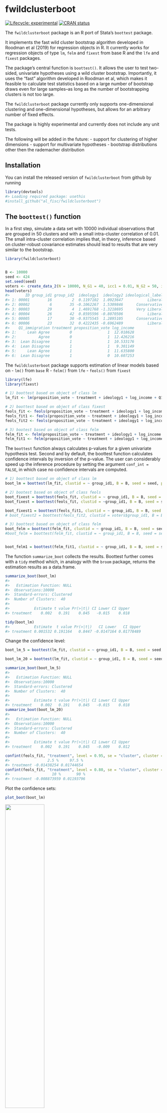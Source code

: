 
<!-- README.md is generated from README.Rmd. Please edit that file -->

# fwildclusterboot

<!-- badges: start -->

[![Lifecycle:
experimental](https://img.shields.io/badge/lifecycle-experimental-orange.svg)](https://www.tidyverse.org/lifecycle/#experimental)
[![CRAN
status](https://www.r-pkg.org/badges/version/fwildclusterboot)](https://CRAN.R-project.org/package=fwildclusterboot)
<!-- badges: end -->

The `fwildclusterboot` package is an R port of Stata’s `boottest`
package.

It implements the fast wild cluster bootstrap algorithm developed in
Roodman et al (2019) for regression objects in R. It currently works for
regression objects of type `lm`, `felm` and `fixest` from base R and the
`lfe` and `fixest` packages.

The package’s central function is `boottest()`. It allows the user to
test two-sided, univariate hypotheses using a wild cluster bootstrap.
Importantly, it uses the “fast” algorithm developed in Roodman et al,
which makes it feasible to calculate test statistics based on a large
number of bootstrap draws even for large samples–as long as the number
of bootstrapping clusters is not too large.

The `fwildclusterboot` package currently only supports one-dimensional
clustering and one-dimensional hypotheses, but allows for an arbitrary
number of fixed effects.

The package is highly experimental and currently does not include any
unit tests.

The following will be added in the future: - support for clustering of
higher dimensions - support for multivariate hypotheses - bootstrap
distributions other then the rademacher distribution

## Installation

You can install the released version of `fwildclusterboot` from github
by running

``` r
library(devtools)
#> Loading required package: usethis
#install_github("al_fisc/fwildclusterboot")
```

## The `boottest()` function

In a first step, simulate a data set with 10000 individual observations
that are grouped in 50 clusters and with a small intra-cluster
correlation of 0.01. The small intra-cluster correlation implies that,
in theory, inference based on cluster-robust covariance estimates should
lead to results that are very similar to the bootstrap.

``` r
library(fwildclusterboot)


B <- 10000
seed <- 424
set.seed(seed)
voters <- create_data_2(N = 10000, N_G1 = 40, icc1 = 0.01, N_G2 = 50, icc2 = 0.01)
head(voters)
#>       ID group_id1 group_id2  ideology1  ideology2 ideological_label    income
#> 1: 00001        16         2  0.1197102  1.0923647           Liberal 165814.96
#> 2: 00002         6        35 -0.1062267  1.5309846      Conservative 249251.16
#> 3: 00003        29         4  1.4691768 -1.3218695      Very Liberal  37540.53
#> 4: 00004        26        42  0.8595596 -0.8070506           Liberal  10950.59
#> 5: 00005        17        30 -0.9375545  1.2895105      Conservative 113074.26
#> 6: 00006        23        32  0.4222435 -0.6962489           Liberal  40426.99
#>    Q1_immigration treatment proposition_vote log_income
#> 1:     Lean Agree         0                1  12.018628
#> 2:          Agree         0                1  12.426216
#> 3:  Lean Disagree         1                1  10.533176
#> 4:  Lean Disagree         1                1   9.301149
#> 5:     Lean Agree         1                1  11.635800
#> 6:  Lean Disagree         1                0  10.607253
```

The `fwildclusterboot` package supports estimation of linear models
based on - `lm()` from `base` R - `felm()` from `lfe` - `feols()` from
`fixest`

``` r
library(lfe)
library(fixest)

# 1) boottest based on object of class lm
lm_fit <- lm(proposition_vote ~ treatment + ideology1 + log_income + Q1_immigration , weights = NULL, data = voters)

# 2) boottest based on object of class fixest
feols_fit <- feols(proposition_vote ~ treatment + ideology1 + log_income , fixef = c("Q1_immigration"), weights = NULL, data = voters)
feols_fit1 <- feols(proposition_vote ~ treatment + ideology1 + log_income + Q1_immigration, weights = NULL, data = voters)
feols_fit2 <- feols(proposition_vote ~ treatment + ideology1 + log_income | Q1_immigration, weights = NULL, data = voters)

# 3) bootest based on object of class felm
felm_fit <- felm(proposition_vote ~ treatment + ideology1 + log_income | Q1_immigration | 0 |  group_id1, weights = NULL, data = voters)
felm_fit1 <- felm(proposition_vote ~ treatment + ideology1 + log_income + Q1_immigration, weights = NULL, data = voters)
```

The `boottest` function always calculates p-values for a given
univariate hypothesis test. Second and by default, the boottest function
calculates confidence intervals by inversion of the p-value. The user
can considerably speed up the inference procedure by setting the
argument `conf_int = FALSE`, in which case no confidence intervals are
computed.

``` r
# 1) boottest based on object of class lm
boot_lm = boottest(lm_fit, clustid = ~ group_id1, B = B, seed = seed, param = "treatment", conf_int = TRUE)

# 2) bootest based on object of class feols
boot_fixest = boottest(feols_fit, clustid = ~ group_id1, B = B, seed = seed, param = "treatment", conf_int = TRUE)
boot_fixest = boottest(feols_fit, clustid = ~group_id1, B = B, seed = seed, param = "treatment", conf_int = TRUE, demean = TRUE)

boot_fixest1 = boottest(feols_fit1, clustid = ~ group_id1, B = B, seed = seed, param = "treatment", conf_int = TRUE, beta = 0, alpha = 0.05)
# boot_fixest2 = boottest(feols_fit2, clustid = voters$group_id1, B = B, seed = seed, param = "treatment", conf_int = TRUE, beta = 0)

# 3) boottest based on object of class felm
boot_felm = boottest(felm_fit, clustid = ~ group_id1, B = B, seed = seed, param = "treatment", conf_int = TRUE)
#boot_felm = boottest(felm_fit, clustid = ~ group_id1, B = B, seed = seed, param = #"treatment", conf_int = TRUE)


boot_felm1 = boottest(felm_fit1, clustid = ~ group_id1, B = B, seed = seed, param = "treatment", conf_int = TRUE)
```

The function `summarize_boot` collects the results. Boottest further
comes with a `tidy` method which, in analogy with the `broom` package,
returns the estimation results as a data.frame.

``` r
summarize_boot(boot_lm)
#>  
#>   Estimation Function: NULL
#>  Observations:10000
#>  Standard-errors: Clustered  
#>  Number of Clusters:  40
#> 
#>           Estimate t value Pr(>|t|) CI Lower CI Upper
#> treatment    0.002   0.191    0.845   -0.015    0.018

tidy(boot_lm)
#>           Estimate  t value Pr(>|t|)   CI Lower   CI Upper
#> treatment 0.001532 0.191164   0.8447 -0.0147164 0.01778489
```

Change the confidence level:

``` r
boot_lm_5 = boottest(lm_fit, clustid = ~ group_id1, B = B, seed = seed, param = "treatment", conf_int = TRUE, beta = 0, alpha = 0.05)

boot_lm_20 = boottest(lm_fit, clustid = ~ group_id1, B = B, seed = seed, param = "treatment", conf_int = TRUE, beta = 0, alpha = 0.20)

summarize_boot(boot_lm_5)
#>  
#>   Estimation Function: NULL
#>  Observations:10000
#>  Standard-errors: Clustered  
#>  Number of Clusters:  40
#> 
#>           Estimate t value Pr(>|t|) CI Lower CI Upper
#> treatment    0.002   0.191    0.845   -0.015    0.018
summarize_boot(boot_lm_20)
#>  
#>   Estimation Function: NULL
#>  Observations:10000
#>  Standard-errors: Clustered  
#>  Number of Clusters:  40
#> 
#>           Estimate t value Pr(>|t|) CI Lower CI Upper
#> treatment    0.002   0.191    0.845   -0.009    0.012

confint(feols_fit, "treatment", level = 0.95, se = "cluster", cluster = "group_id1")
#>                 2.5 %     97.5 %
#> treatment -0.01438254 0.01744654
confint(feols_fit, "treatment", level = 0.80, se = "cluster", cluster = "group_id1")
#>                   10 %       90 %
#> treatment -0.008873959 0.01193796
```

Plot the confidence sets:

``` r
plot_boot(boot_lm)
```

<img src="man/figures/README-unnamed-chunk-10-1.png" width="50%" />

## Comparison to `cluster.boot()` from `multiwayvcov`

The `multiwayvcov` package offers an alternative implementation of the
wild bootstrap. As can be seen, `multiwayvcov::cluster.boot()`,
`boottest()` and sandwich standard errors produce similar results:

``` r
library(multiwayvcov)
library(lmtest)
res <- cluster.boot(lm_fit, cluster = ~ group_id1, parallel = TRUE, R = 1000, wild_type = "rademacher")

# 1) results from multiwayvcov
coeftest(lm_fit, res)
#> 
#> t test of coefficients:
#> 
#>                                      Estimate Std. Error t value  Pr(>|t|)    
#> (Intercept)                        -0.0294851  0.0440658 -0.6691  0.503437    
#> treatment                           0.0015320  0.0076677  0.1998  0.841641    
#> ideology1                           0.2296782  0.0054249 42.3381 < 2.2e-16 ***
#> log_income                          0.0016967  0.0034879  0.4864  0.626660    
#> Q1_immigrationDisagree              0.0916079  0.0355488  2.5770  0.009982 ** 
#> Q1_immigrationLean Disagree         0.2568469  0.0328651  7.8152 6.041e-15 ***
#> Q1_immigrationDon't Know / Neutral  0.5090462  0.0346585 14.6875 < 2.2e-16 ***
#> Q1_immigrationLean Agree            0.7538540  0.0338502 22.2703 < 2.2e-16 ***
#> Q1_immigrationAgree                 0.9152413  0.0354173 25.8417 < 2.2e-16 ***
#> Q1_immigrationStrong Agree          0.9725943  0.0580294 16.7604 < 2.2e-16 ***
#> ---
#> Signif. codes:  0 '***' 0.001 '**' 0.01 '*' 0.05 '.' 0.1 ' ' 1

# 2) results from fwildclusterboot
summarize_boot(boot_lm)
#>  
#>   Estimation Function: NULL
#>  Observations:10000
#>  Standard-errors: Clustered  
#>  Number of Clusters:  40
#> 
#>           Estimate t value Pr(>|t|) CI Lower CI Upper
#> treatment    0.002   0.191    0.845   -0.015    0.018
summarize_boot(boot_fixest)
#>  
#>   Estimation Function: NULL
#>  Observations:10000
#>  Standard-errors: Clustered  
#>  Number of Clusters:  40
#> 
#>           Estimate t value Pr(>|t|) CI Lower CI Upper
#> treatment    0.002   0.191    0.845   -0.015    0.018

# 3) sandwich standard errors from fixest
summary(feols_fit, se = "cluster", cluster = "group_id1")
#> OLS estimation, Dep. Var.: proposition_vote
#> Observations: 10,000 
#> Fixed-effects: Q1_immigration: 7
#> Standard-errors: Clustered (group_id1) 
#>            Estimate Std. Error   t value  Pr(>|t|)    
#> treatment  0.001532   0.008120  0.188674  0.851326    
#> ideology1  0.229678   0.005440 42.223000 < 2.2e-16 ***
#> log_income 0.001697   0.003396  0.499553  0.620197    
#> ---
#> Signif. codes:  0 '***' 0.001 '**' 0.01 '*' 0.05 '.' 0.1 ' ' 1
#> Log-likelihood: -4,438.04   Adj. R2: 0.43053 
#>                           R2-Within: 0.26744
```

## Some Tests with 2-way clustering

``` r
library(sandwich)
library(lmtest)
library(multiwayvcov)
options(boot.ncpus = 4)
rm(boot_lm); rm(boot_fixest); rm(boot_felm); rm(res)

boot_lm <-  boottest(lm_fit, clustid = ~group_id1 + group_id2, B = 1000, seed = seed, param = "treatment", conf_int = FALSE)
#> Warning in preprocess.lm(object = object, param = param, clustid = clustid, :
#> You are estimating a model with more than 200 clusters. Are you sure you want to
#> proceed with bootstrap standard errors instead of asymptotic sandwich standard
#> errors? The more clusters in the data, the longer the estimation process.
boot_fixest <-  boottest(feols_fit, clustid = ~group_id1 + group_id2, B = 1000, seed = seed, param = "treatment", conf_int = FALSE)
#> Warning in preprocess.fixest(object = object, param = param, clustid =
#> clustid, : You are estimating a model with more than 200 clusters. Are you
#> sure you want to proceed with bootstrap standard errors instead of asymptotic
#> sandwich standard errors? The more clusters in the data, the longer the
#> estimation process.
boot_felm <-  boottest(felm_fit, clustid = ~group_id1 + group_id2, B = 1000, seed = seed, param = "treatment", conf_int = FALSE)
#> Warning in Ops.factor(treatment + ideology1 + log_income, Q1_immigration): '|'
#> not meaningful for factors
#> Warning in preprocess.felm(object = object, param = param, clustid = clustid, :
#> You are estimating a model with more than 200 clusters. Are you sure you want to
#> proceed with bootstrap standard errors instead of asymptotic sandwich standard
#> errors? The more clusters in the data, the longer the estimation process.

#> Warning in preprocess.felm(object = object, param = param, clustid = clustid, :
#> You are estimating a model with more than 200 clusters. Are you sure you want to
#> proceed with bootstrap standard errors instead of asymptotic sandwich standard
#> errors? The more clusters in the data, the longer the estimation process.
summarize_boot(boot_lm)
#>  
#>   Estimation Function: NULL
#>  Observations:10000
#>  Standard-errors: Clustered  
#>  Number of Clusters:  1994
#> 
#>           Estimate t value Pr(>|t|) CI Lower CI Upper
#> treatment    0.002   8.414    0.853       NA       NA
summarize_boot(boot_fixest)
#> Warning in min(object$conf_int): no non-missing arguments to min; returning Inf
#> Warning in max(object$conf_int): no non-missing arguments to max; returning -Inf
#>  
#>   Estimation Function: NULL
#>  Observations:10000
#>  Standard-errors: Clustered  
#>  Number of Clusters:  1994
#> 
#>           Estimate t value Pr(>|t|) CI Lower CI Upper
#> treatment    0.002   8.414    0.853      Inf     -Inf
summarize_boot(boot_felm)
#> Warning in min(object$conf_int): no non-missing arguments to min; returning Inf

#> Warning in min(object$conf_int): no non-missing arguments to max; returning -Inf
#>  
#>   Estimation Function: NULL
#>  Observations:10000
#>  Standard-errors: Clustered  
#>  Number of Clusters:  1994
#> 
#>   Estimate t value Pr(>|t|) CI Lower CI Upper
#> 1    0.002   8.414    0.853      Inf     -Inf

res <- cluster.boot(lm_fit, cluster = ~group_id1 + group_id2, R = 1000, wild_type = "rademacher", parallel = TRUE)
# # 1) results from multiwayvcov

coeftest(lm_fit, res)
#> 
#> t test of coefficients:
#> 
#>                                      Estimate Std. Error t value  Pr(>|t|)    
#> (Intercept)                        -0.0294851  0.0200918 -1.4675 0.1422654    
#> treatment                           0.0015320  0.0052020  0.2945 0.7683818    
#> ideology1                           0.2296782  0.0034128 67.2987 < 2.2e-16 ***
#> log_income                          0.0016967  0.0022064  0.7690 0.4419265    
#> Q1_immigrationDisagree              0.0916079  0.0266235  3.4409 0.0005822 ***
#> Q1_immigrationLean Disagree         0.2568469  0.0255692 10.0452 < 2.2e-16 ***
#> Q1_immigrationDon't Know / Neutral  0.5090462  0.0242219 21.0160 < 2.2e-16 ***
#> Q1_immigrationLean Agree            0.7538540  0.0257416 29.2854 < 2.2e-16 ***
#> Q1_immigrationAgree                 0.9152413  0.0246152 37.1819 < 2.2e-16 ***
#> Q1_immigrationStrong Agree          0.9725943  0.0356832 27.2564 < 2.2e-16 ***
#> ---
#> Signif. codes:  0 '***' 0.001 '**' 0.01 '*' 0.05 '.' 0.1 ' ' 1

vocv <- vcovCL(lm_fit, ~ group_id1 + group_id2)
coeftest(lm_fit, vcov)
#> 
#> t test of coefficients:
#> 
#>                                      Estimate Std. Error t value  Pr(>|t|)    
#> (Intercept)                        -0.0294851  0.0570938 -0.5164    0.6056    
#> treatment                           0.0015320  0.0075480  0.2030    0.8392    
#> ideology1                           0.2296782  0.0048984 46.8883 < 2.2e-16 ***
#> log_income                          0.0016967  0.0027677  0.6130    0.5399    
#> Q1_immigrationDisagree              0.0916079  0.0498423  1.8380    0.0661 .  
#> Q1_immigrationLean Disagree         0.2568469  0.0481599  5.3332  9.86e-08 ***
#> Q1_immigrationDon't Know / Neutral  0.5090462  0.0479436 10.6176 < 2.2e-16 ***
#> Q1_immigrationLean Agree            0.7538540  0.0481611 15.6527 < 2.2e-16 ***
#> Q1_immigrationAgree                 0.9152413  0.0498077 18.3755 < 2.2e-16 ***
#> Q1_immigrationStrong Agree          0.9725943  0.0657599 14.7901 < 2.2e-16 ***
#> ---
#> Signif. codes:  0 '***' 0.001 '**' 0.01 '*' 0.05 '.' 0.1 ' ' 1
confint(feols_fit, "treatment", level = 0.95, se = "twoway", cluster = c("group_id1", "group_id2"))
#>                 2.5 %     97.5 %
#> treatment -0.01417262 0.01723662
```

## Benchmark

Results of timing benchmarks of `fwildclusterboot` with `multiwayvcov`
(on 4 cores) with - N = 10000 observations - b = 10000 bootstrap
iterations - n\_g = 50 clusters
